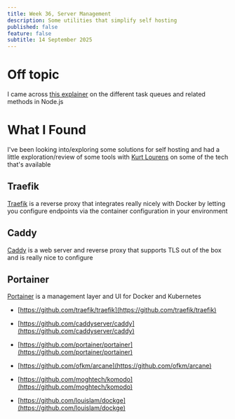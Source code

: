 ```yaml
---
title: Week 36, Server Management
description: Some utilities that simplify self hosting
published: false
feature: false
subtitle: 14 September 2025
---
```

# Off topic

I came across [this explainer](https://biomousavi.com/difference-between-process-nexttick-setimmediate-and-settimeout-in-node-js) on the different task queues and related methods in Node.js

# What I Found

I've been looking into/exploring some solutions for self hosting and had a little exploration/review of some tools with [Kurt Lourens](https://kurtlourens.com/) on some of the tech that's available

## Traefik

[Traefik](https://github.com/traefik/traefik) is a reverse proxy that integrates really nicely with Docker by letting you configure endpoints via the container configuration in your environment

## Caddy

[Caddy](https://github.com/caddyserver/caddy) is a web server and reverse proxy that supports TLS out of the box and is really nice to configure

## Portainer

[Portainer](https://github.com/portainer/portainer) is a management layer and UI for Docker and Kubernetes

*   [https://github.com/traefik/traefik](https://github.com/traefik/traefik)
    
*   [https://github.com/caddyserver/caddy](https://github.com/caddyserver/caddy)
    
*   [https://github.com/portainer/portainer](https://github.com/portainer/portainer)
    
*   [https://github.com/ofkm/arcane](https://github.com/ofkm/arcane)
    
*   [https://github.com/moghtech/komodo](https://github.com/moghtech/komodo)
    
*   [https://github.com/louislam/dockge](https://github.com/louislam/dockge)
